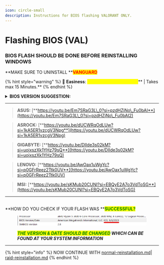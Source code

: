 ```yaml
---
icon: circle-small
description: Instructions for BIOS flashing VALORANT ONLY.
---
```


# Flashing BIOS  (VAL)

### BIOS FLASH SHOULD BE DONE BEFORE REINSTALLING WINDOWS

**MAKE SURE TO UNINSTALL **<mark style="color:red;">**VANGUARD**</mark>

{% hint style="warning" %}
🌟 **Easiness**: <mark style="color:yellow;">**7/10 Doable, not difficult**</mark>** | Takes max 15 Minutes.**
{% endhint %}

<details>

<summary><strong>BIOS VERSION SUGGESTION:</strong></summary>

We recommend flashing your motherboard to an older BIOS version. Based on our professional experience, this process is completely safe, and we've observed a higher success rate with spoofing when using the previous BIOS version.

</details>

***

> **ASUS:** [**https://youtu.be/Em7SRaG3L\_0?si=pzdHZjNo\_Fu0bAI**](https://youtu.be/Em7SRaG3L\_0?si=pzdHZjNo\_Fu0bAI2)

> **ASROCK:** [**https://youtu.be/dUCWRqOdLUw?si=1kA5ER1vzcgV3Npg**](https://youtu.be/dUCWRqOdLUw?si=1kA5ER1vzcgV3Npg)

> **GIGABYTE:** [**https://youtu.be/DIIde3s02kM?si=uojxszXk1YHz79sQ**](https://youtu.be/DIIde3s02kM?si=uojxszXk1YHz79sQ)

> **LENOVO:** [**https://youtu.be/AwOax1uWgYc?si=p0GFrReez2Ttk0UV**](https://youtu.be/AwOax1uWgYc?si=p0GFrReez2Ttk0UV)

> **MSI:** [**https://youtu.be/sKMub20CUNI?si=EBQyE2A7o3VdToSG**](https://youtu.be/sKMub20CUNI?si=EBQyE2A7o3VdToSG)

***

\
**HOW DO YOU CHECK IF YOUR FLASH WAS **<mark style="color:green;">**SUCCESSFUL?**</mark>

<div align="left">

<figure><img src="../../.gitbook/assets/bios.png" alt=""><figcaption><p><em><mark style="color:green;"><strong>THE VERSION &#x26; DATE SHOULD BE CHANGED</strong></mark><strong> WHICH CAN BE FOUND AT YOUR SYSTEM INFORMATION</strong></em>                             </p></figcaption></figure>

</div>

***

{% hint style="info" %}
NOW CONTINUE WITH [normal-reinstallation.md](normal-reinstallation.md "mention")| [raid-reinstallation.md](raid-reinstallation.md "mention")
{% endhint %}
